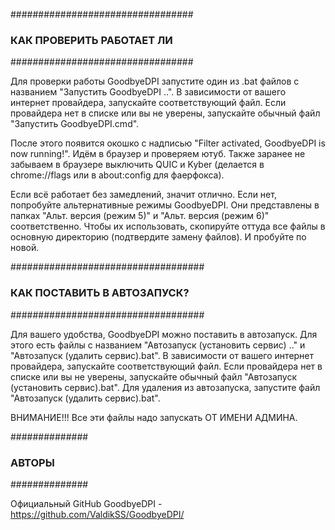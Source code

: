 #################################
### КАК ПРОВЕРИТЬ РАБОТАЕТ ЛИ ###
#################################

Для проверки работы GoodbyeDPI запустите один из .bat файлов с названием "Запустить GoodbyeDPI ..".
В зависимости от вашего интернет провайдера, запускайте соответствующий файл.
Если провайдера нет в списке или вы не уверены, запускайте обычный файл "Запустить GoodbyeDPI.cmd".

После этого появится окошко с надписью "Filter activated, GoodbyeDPI is now running!".
Идём в браузер и проверяем ютуб.
Также заранее не забываем в браузере выключить QUIC и Kyber (делается в chrome://flags или в about:config для фаерфокса).

Если всё работает без замедлений, значит отлично.
Если нет, попробуйте альтернативные режимы GoodbyeDPI.
Они представлены в папках "Альт. версия (режим 5)" и "Альт. версия (режим 6)" соответственно.
Чтобы их использовать, скопируйте оттуда все файлы в основную директорию (подтвердите замену файлов).
И пробуйте по новой.

###################################
### КАК ПОСТАВИТЬ В АВТОЗАПУСК? ###
###################################

Для вашего удобства, GoodbyeDPI можно поставить в автозапуск.
Для этого есть файлы с названием "Автозапуск (установить сервис) .." и "Автозапуск (удалить сервис).bat".
В зависимости от вашего интернет провайдера, запускайте соответствующий файл.
Если провайдера нет в списке или вы не уверены, запускайте обычный файл "Автозапуск (установить сервис).bat".
Для удаления из автозапуска, запустите файл "Автозапуск (удалить сервис).bat".

ВНИМАНИЕ!!!
Все эти файлы надо запускать ОТ ИМЕНИ АДМИНА.

##############
### АВТОРЫ ###
##############

Официальный GitHub GoodbyeDPI - https://github.com/ValdikSS/GoodbyeDPI/
